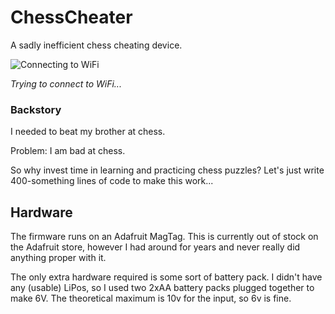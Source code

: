 # ChessCheater
A sadly inefficient chess cheating device. 

![Connecting to WiFi](https://github.com/radio-satellites/ChessCheater/blob/main/ChessCheater.gif?raw=true)

<i>Trying to connect to WiFi...</i>

### Backstory

I needed to beat my brother at chess. 

Problem: I am bad at chess. 

So why invest time in learning and practicing chess puzzles? Let's just write 400-something lines of code to make this work...

## Hardware
The firmware runs on an Adafruit MagTag. This is currently out of stock on the Adafruit store, however I had around for years and never really did anything proper with it. 

The only extra hardware required is some sort of battery pack. I didn't have any (usable) LiPos, so I used two 2xAA battery packs plugged together to make 6V. The theoretical maximum is 10v for the input, so 6v is fine. 

